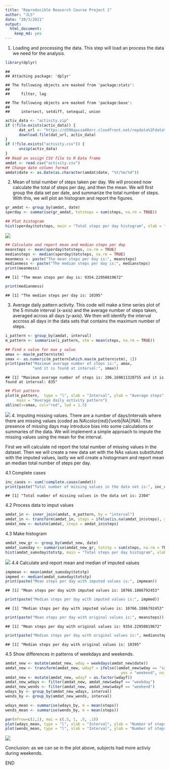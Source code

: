 ```yaml
---
title: "Reproducible Reaserch Course Project 1"
author: "JLS"
date: "20/3/2021"
output: 
  html_document: 
    keep_md: yes
---
```



1. Loading and processing the data. This step will load an process the data we need for the analysis.

```r
library(dplyr)
```

```
## 
## Attaching package: 'dplyr'
```

```
## The following objects are masked from 'package:stats':
## 
##     filter, lag
```

```
## The following objects are masked from 'package:base':
## 
##     intersect, setdiff, setequal, union
```

```r
activ_data <- "activity.zip"
if (!file.exists(activ_data)) {
      dat_url <- "https://d396qusza40orc.cloudfront.net/repdata%2Fdata%2Factivity.zip"
      download.file(dat_url, activ_data)
}
if (!file.exists("activity.csv")) {
      unzip(activ_data)
}
## Read an assign CSV file to R Data frame
amdat <- read.csv("activity.csv")
## Change date column format
amdat$date <- as.Date(as.character(amdat$date, "%Y/%m/%d"))
```
2. Mean of total number of steps taken per day. We will proceed now calculate the total of steps per day, and then the mean.
We will first group the data set per date, and summarize the total number of steps. With this, we will plot an histogram and report the figures.

```r
gr_amdat <- group_by(amdat, date)
sperday <- summarise(gr_amdat, totsteps = sum(steps, na.rm = TRUE))

## Plot histogram
hist(sperday$totsteps, main = "Total steps per day histogram", xlab = "Steps per day")
```

![](PA1_template_files/figure-html/unnamed-chunk-2-1.png)<!-- -->

```r
## Calculate and report mean and median steps per day
meansteps <- mean(sperday$totsteps, na.rm = TRUE)
mediansteps <- median(sperday$totsteps, na.rm = TRUE)
meanmess <- paste("The mean steps per day is:", meansteps)
medianmess <- paste("The median steps per day is:", mediansteps)
print(meanmess)
```

```
## [1] "The mean steps per day is: 9354.22950819672"
```

```r
print(medianmess)
```

```
## [1] "The median steps per day is: 10395"
```
3. Average daily pattern activity. This code will make a time series plot of the 5 minute interval (x-axis) and the average number of steps taken, averaged across all days (y-axis). We then will identify the interval accross all days in the data sets that contains the maximum number of steps.

```r
i_pattern <- group_by(amdat, interval)
m_pattern <- summarise(i_pattern, stm = mean(steps, na.rm = TRUE))

## Find x value for max y value
amax <- max(m_pattern$stm)
smax <- as.numeric(m_pattern[which.max(m_pattern$stm), 1])
print(paste("Maximum average number of steps is:", amax, 
            "and it is found at interval:", smax))
```

```
## [1] "Maximum average number of steps is: 206.169811320755 and it is found at interval: 835"
```

```r
## Plot pattern
plot(m_pattern,  type = "l", xlab = "Interval", ylab = "Average steps", 
     main = "Average daily activity pattern")
abline(v=smax, col="red", lwd = 1.5)
```

![](PA1_template_files/figure-html/unnamed-chunk-3-1.png)<!-- -->
4. Imputing missing values. There are a number of days/intervals where there are missing values (coded as NA\color{red}{\verb|NA|}NA). The presence of missing days may introduce bias into some calculations or summaries of the data. We will implement a simple approach to impute the missing values using the mean for the interval.

First we will calculate nd report the total number of missing values in the dataset. Then we will create a new data set with the NAs values substituted with the imputed values, lastly we will create a histogrmam and report mean an median total number of steps per day.

4.1 Complete cases

```r
inc_cases <- sum(!complete.cases(amdat))
print(paste("Total number of missing values in the data set is:", inc_cases))
```

```
## [1] "Total number of missing values in the data set is: 2304"
```
4.2 Process data to imput values

```r
amdat_in <- inner_join(amdat, m_pattern, by = "interval")
amdat_in <- transform(amdat_in, steps = ifelse(is.na(amdat_in$steps), yes = amdat_in$stm, no = amdat_in$steps))
amdat_new <- mutate(amdat, steps = amdat_in$steps)
```
4.3 Make histogram

```r
amdat_new_gr <- group_by(amdat_new, date)
amdat_sumxday <- summarise(amdat_new_gr, totstp = sum(steps, na.rm = TRUE))
hist(amdat_sumxday$totstp, main = "Total steps per day histogram", xlab = "Steps per day")
```

![](PA1_template_files/figure-html/unnamed-chunk-6-1.png)<!-- -->
4.4 Calculate and report mean and median of imputed values

```r
impmean <- mean(amdat_sumxday$totstp)
impmed <- median(amdat_sumxday$totstp)
print(paste("Mean steps per day with imputed values is:", impmean))
```

```
## [1] "Mean steps per day with imputed values is: 10766.1886792453"
```

```r
print(paste("Median steps per day with imputed values is:", impmed))
```

```
## [1] "Median steps per day with imputed values is: 10766.1886792453"
```

```r
print(paste("Mean steps per day with original values is:", meansteps))
```

```
## [1] "Mean steps per day with original values is: 9354.22950819672"
```

```r
print(paste("Median steps per day with original values is:", mediansteps))
```

```
## [1] "Median steps per day with original values is: 10395"
```
4.5 Show differences in patterns of weekdays and weekends.

```r
amdat_new <- mutate(amdat_new, wday = weekdays(amdat_new$date))
amdat_new <- transform(amdat_new, wdayf = ifelse((amdat_new$wday == "sábado" | amdat_new$wday == "domingo"), 
                                                   yes = "weekend", no = "weekday"))
amdat_new <- mutate(amdat_new, wdayf = as.factor(wdayf))
amdat_new_wdays <- filter(amdat_new, amdat_new$wdayf == "weekday")
amdat_new_wends <- filter(amdat_new, amdat_new$wdayf == "weekend")
wdays_by <- group_by(amdat_new_wdays, interval)
wends_by <- group_by(amdat_new_wends, interval)

wdays_mean <- summarise(wdays_by, m = mean(steps))
wends_mean <- summarise(wends_by, m = mean(steps))

par(mfrow=c(2,1), mai = c(.5, 1, .5, .1))
plot(wdays_mean, type = "l", xlab = "Interval", ylab = "Number of steps", main = "weekdays")
plot(wends_mean, type = "l", xlab = "Interval", ylab = "Number of steps", main = "weekends")
```

![](PA1_template_files/figure-html/unnamed-chunk-8-1.png)<!-- -->

Conclusion: as we can se in the plot above, subjects had more activiy during weekends.

END
